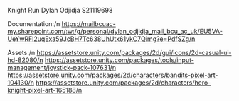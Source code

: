 Knight Run
Dylan Odjidja S21119698

Documentation:/n
https://mailbcuac-my.sharepoint.com/:w:/g/personal/dylan_odjidja_mail_bcu_ac_uk/EU5VA-UeYwRFl2uqExa59JcBH7Tc638UhUtx61ykC7Qimg?e=PdfSZg/n

Assets:/n
https://assetstore.unity.com/packages/2d/gui/icons/2d-casual-ui-hd-82080/n
https://assetstore.unity.com/packages/tools/input-management/joystick-pack-107631/n
https://assetstore.unity.com/packages/2d/characters/bandits-pixel-art-104130/n
https://assetstore.unity.com/packages/2d/characters/hero-knight-pixel-art-165188/n
